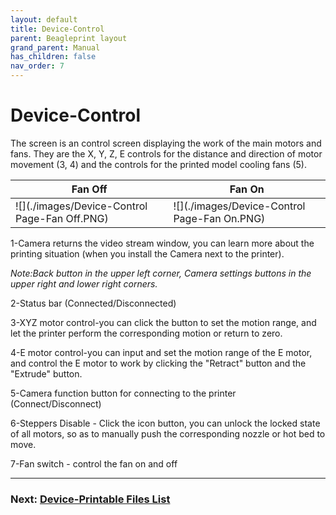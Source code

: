```yaml
---
layout: default
title: Device-Control
parent: Beagleprint layout
grand_parent: Manual
has_children: false
nav_order: 7
---
```


# Device-Control

The screen is an control screen displaying the work of the main motors and fans. They are the X, Y, Z, E controls for the distance and direction of motor movement (3, 4) and the controls for the printed model cooling fans (5).

|Fan Off|Fan On|
|-|-|
|![](./images/Device-Control Page-Fan Off.PNG)|![](./images/Device-Control Page-Fan On.PNG)|

1-Camera returns the video stream window, you can learn more about the printing situation (when you install the Camera next to the printer).

_Note:Back button in the upper left corner, Camera settings buttons in the upper right and lower right corners._

2-Status bar (Connected/Disconnected)

3-XYZ motor control-you can click the button to set the motion range, and let the printer perform the corresponding motion or return to zero.

4-E motor control-you can input and set the motion range of the E motor, and control the E motor to work by clicking the "Retract" button and the "Extrude" button.

5-Camera function button for connecting to the printer (Connect/Disconnect)

6-Steppers Disable - Click the icon button, you can unlock the locked state of all motors, so as to manually push the corresponding nozzle or hot bed to move.

7-Fan switch - control the fan on and off

---
### Next: [Device-Printable Files List](./Beagleprint%20Device%20Printable%20Files%20List.md)
